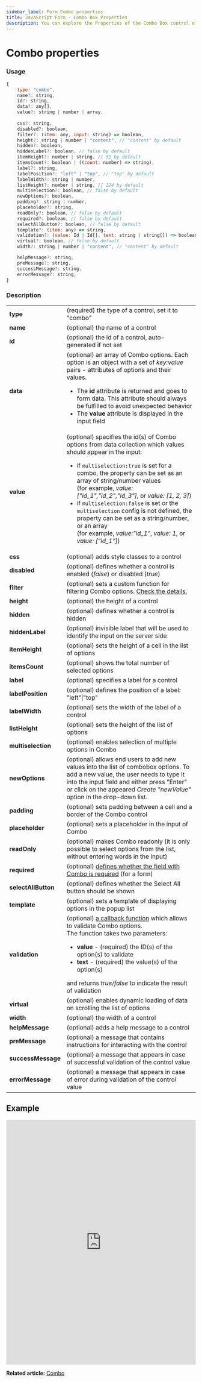 ```yaml
---
sidebar_label: Form Combo properties
title: JavaScript Form - Combo Box Properties 
description: You can explore the Properties of the Combo Box control of Form in the documentation of the DHTMLX JavaScript UI library. Browse developer guides and API reference, try out code examples and live demos, and download a free 30-day evaluation version of DHTMLX Suite 7.
---
```


# Combo properties

### Usage

~~~js
{
	type: "combo",
	name?: string,
	id?: string,
	data?: any[],
	value?: string | number | array,
	
	css?: string,
	disabled?: boolean,
	filter?: (item: any, input: string) => boolean,
	height?: string | number | "content", // "content" by default
	hidden?: boolean,
	hiddenLabel?: boolean, // false by default
	itemHeight?: number | string, // 32 by default
	itemsCount?: boolean | ((count: number) => string),
	label?: string,
	labelPosition?: "left" | "top", // "top" by default
	labelWidth?: string | number,
	listHeight?: number | string, // 224 by default
	multiselection?: boolean, // false by default
	newOptions?: boolean,
	padding?: string | number,
	placeholder?: string,
	readOnly?: boolean, // false by default
	required?: boolean, // false by default
	selectAllButton?: boolean, // false by default
	template?: (item: any) => string,
	validation?: (value: Id | Id[], text: string | string[]) => boolean,
	virtual?: boolean, // false by default
	width?: string | number | "content", // "content" by default

	helpMessage?: string,
	preMessage?: string,
	successMessage?: string,
	errorMessage?: string,
}
~~~

### Description

<table>
	<tbody>
    	<tr>
			<td><b>type</b></td>
			<td>(required) the type of a control, set it to "combo"</td>
		</tr>
		<tr>
			<td><b>name</b></td>
			<td>(optional) the name of a control</td>
		</tr>
		<tr>
			<td><b>id</b></td>
			<td>(optional) the id of a control, auto-generated if not set</td>
		</tr>
		<tr>
			<td><b>data</b></td>
			<td>(optional) an array of Combo options. Each option is an object with a set of <i>key:value</i> pairs - attributes of options and their values.
            	<ul>
                	<li>The <b>id</b> attribute is returned and goes to form data. This attribute should always be fulfilled to avoid unexpected behavior</li>
                    <li>The <b>value</b> attribute is displayed in the input field</li>
                </ul>
            </td>
		</tr>
		<tr>
			<td><b>value</b></td>
			<td>(optional) specifies the id(s) of Combo options from data collection which values should appear in the input:
            	<ul>
                	<li>if <code>multiselection:true</code> is set for a combo, the property can be set as an array of string/number values <br>(for example, <i>value: ["id_1","id_2","id_3"]</i>, or <i>value: [1, 2, 3]</i>) </li>
                    <li>if <code>multiselection:false</code> is set or the <code>multiselection</code> config is not defined, the property can be set as a string/number, or an array <br>(for example, <i>value:"id_1"</i>, <i>value: 1</i>, or <i>value: ["id_1"]</i>)</li>
                </ul>
            </td>
		</tr>
       	<tr>
			<td><b>css</b></td>
			<td>(optional) adds style classes to a control</td>
		</tr>
		<tr>
			<td><b>disabled</b></td>
			<td>(optional) defines whether a control is enabled (<i>false</i>) or disabled (<i>true</i>)</td>
		</tr>
		<tr>
			<td><b>filter</b></td>
			<td>(optional) sets a custom function for filtering Combo options. <a href="../../../../combobox/customization#custom-filter-for-options">Check the details.</a></td>
		</tr>
		<tr>
			<td><b>height</b></td>
			<td>(optional) the height of a control</td>
		</tr>
		<tr>
			<td><b>hidden</b></td>
			<td>(optional) defines whether a control is hidden</td>
		</tr>
		<tr>
			<td><b>hiddenLabel</b></td>
			<td>(optional) invisible label that will be used to identify the input on the server side</td>
		</tr>
		<tr>
			<td><b>itemHeight</b></td>
			<td>(optional) sets the height of a cell in the list of options</td>
		</tr>
		<tr>
			<td><b>itemsCount</b></td>
			<td>(optional) shows the total number of selected options</td>
		</tr>
		<tr>
			<td><b>label</b></td>
			<td>(optional) specifies a label for a control</td>
		</tr>
		<tr>
			<td><b>labelPosition</b></td>
			<td>(optional) defines the position of a label: "left"|"top"</td>
		</tr>
		<tr>
			<td><b>labelWidth</b></td>
			<td>(optional) sets the width of the label of a control</td>
		</tr>
		<tr>
			<td><b>listHeight</b></td>
			<td>(optional) sets the height of the list of options</td>
		</tr>
		<tr>
			<td><b>multiselection</b></td>
			<td>(optional) enables selection of multiple options in Combo</td>
		</tr>
		<tr>
			<td><b>newOptions</b></td>
			<td>(optional) allows end users to add new values into the list of combobox options. To add a new value, the user needs to type it into the input field and either press "Enter" or click on the appeared <i>Create "newValue"</i> option in the drop-down list.</td>
		</tr>
         <tr>
			<td><b>padding</b></td>
			<td>(optional) sets padding between a cell and a border of the Combo control</td>
		</tr>	
		<tr>
			<td><b>placeholder</b></td>
			<td>(optional) sets a placeholder in the input of Combo</td>
		</tr>
		<tr>
			<td><b>readOnly</b></td>
			<td>(optional) makes Combo readonly (it is only possible to select options from the list, without entering words in the input)</td>
		</tr>
		<tr>
			<td><b>required</b></td>
			<td>(optional) <a href="../../../work_with_form#validating-form">defines whether the field with Combo is required</a> (for a form)</td>
		</tr>
		<tr>
			<td><b>selectAllButton</b></td>
			<td>(optional) defines whether the Select All button should be shown</td>
		</tr>
		<tr>
			<td><b>template</b></td>
			<td>(optional) sets a template of displaying options in the popup list</td>
		</tr>
		<tr>
			<td><b>validation</b></td>
			<td>(optional) <a href="../../../work_with_form#validation-rules">a callback function</a> which allows to validate Combo options.<br>The function takes two parameters:
			<ul><li><b>value</b> - (required) the ID(s) of the option(s) to validate</li><li><b>text</b> - (required) the value(s) of the option(s)</li></ul>
			and returns <i>true/false</i> to indicate the result of validation</td>
		</tr>
		<tr>
			<td><b>virtual</b></td>
			<td>(optional) enables dynamic loading of data on scrolling the list of options</td>
		</tr>
		<tr>
			<td><b>width</b></td>
			<td>(optional) the width of a control</td>
		</tr>
		<tr>
			<td><b>helpMessage</b></td>
			<td>(optional) adds a help message to a control</td>
		</tr>
		<tr>
			<td><b>preMessage</b></td>
			<td>(optional) a message that contains instructions for interacting with the control</td>
		</tr>
		<tr>
			<td><b>successMessage</b></td>
			<td>(optional) a message that appears in case of successful validation of the control value</td>
		</tr>
		<tr>
			<td><b>errorMessage</b></td>
			<td>(optional) a message that appears in case of error during validation of the control value</td>
		</tr>
    </tbody>
</table>

## Example

<iframe src="https://snippet.dhtmlx.com/wla7u1xq?mode=js" frameborder="0" class="snippet_iframe" width="100%" height="650"></iframe>

**Related article:** [Combo](form/combo.md)
